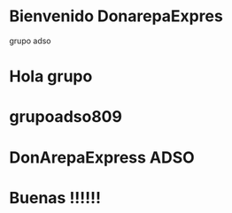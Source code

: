 # Bienvenido DonarepaExpres
grupo adso
# Hola grupo
# grupoadso809
# DonArepaExpress ADSO
# Buenas !!!!!!
